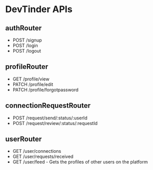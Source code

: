 # DevTinder APIs

## authRouter

- POST /signup
- POST /login
- POST /logout

## profileRouter

- GET /profile/view
- PATCH /profile/edit
- PATCH /profile/forgotpassword

## connectionRequestRouter

- POST /request/send/:status/:userId
- POST /request/review/:status/:requestId

## userRouter

- GET /user/connections
- GET /user/requests/received
- GET /user/feed - Gets the profiles of other users on the platform
